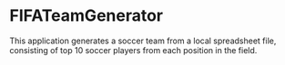 # FIFATeamGenerator
This application generates a soccer team from a local spreadsheet file, consisting of top 10 soccer players from each position in the field.
